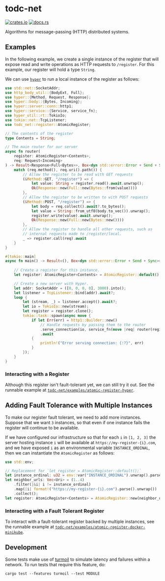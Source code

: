 # todc-net

[![crates.io](https://img.shields.io/crates/v/todc-net)](https://crates.io/crates/todc-net/)
[![docs.rs](https://img.shields.io/docsrs/todc-net)](https://docs.rs/todc-mem/0.1.0/todc_net/)

Algorithms for message-passing (HTTP) distributed systems.

## Examples

In the following example, we create a single instance of the register that
will expose read and write operations as HTTP requests to `/register`. For
this example, our register will hold a type `String`.

We can use [`hyper`](https://docs.rs/hyper/latest/hyper/) to run a local instance of the register as follows:

```rust
use std::net::SocketAddr;
use http_body_util::{BodyExt, Full};
use hyper::{Method, Request, Response};
use hyper::body::{Bytes, Incoming};
use hyper::server::conn::http1;
use hyper::service::{Service, service_fn};
use hyper_util::rt::TokioIo;
use tokio::net::TcpListener;
use todc_net::register::AtomicRegister;

// The contents of the register
type Contents = String;

// The main router for our server
async fn router(
    register: AtomicRegister<Contents>,
    req: Request<Incoming>
) -> Result<Response<Full<Bytes>>, Box<dyn std::error::Error + Send + Sync>> {
    match (req.method(), req.uri().path()) {
        // Allow the register to be read with GET requests
        (&Method::GET, "/register") => {
            let value: String = register.read().await.unwrap();
            Ok(Response::new(Full::new(Bytes::from(value))))
        },
        // Allow the register to be written to with POST requests
        (&Method::POST, "/register") => {
            let body = req.collect().await?.to_bytes();
            let value = String::from_utf8(body.to_vec()).unwrap();
            register.write(value).await.unwrap();
            Ok(Response::new(Full::new(Bytes::new())))
        },
        // Allow the register to handle all other requests, such as
        // internal requests made to /register/local.
        _ => register.call(req).await
    }
}

#[tokio::main]
async fn main() -> Result<(), Box<dyn std::error::Error + Send + Sync>> {
   
    // Create a register for this instance.
    let register: AtomicRegister<Contents> = AtomicRegister::default();

    // Create a new server with Hyper.
    let addr: SocketAddr = ([0, 0, 0, 0], 3000).into();
    let listener = TcpListener::bind(addr).await?;
    loop {
        let (stream, _) = listener.accept().await?;
        let io = TokioIo::new(stream);
        let register = register.clone();
        tokio::task::spawn(async move {
            if let Err(err) = http1::Builder::new()
                // Handle requests by passing them to the router
                .serve_connection(io, service_fn(move |req| router(register.clone(), req)))
                .await
            {
                println!("Error serving connection: {:?}", err)
            }
        });
    }    
}
```

### Interacting with a Register

Although this register isn't fault-tolerant yet, we can still try it out. See
the runnable example at [`todc-net/examples/atomic-register-hyper`](https://github.com/kaymanb/todc/tree/main/todc-net/examples/atomic-register-hyper).

## Adding Fault Tolerance with Multiple Instances

To make our register fault tolerant, we need to add more instances. Suppose that
we want `3` instances, so that even if one instance fails the register will
continue to be available.

If we have configured our infrastructure so that for each `i` in `[1, 2, 3]` the
server hosting instance `i` will be available at `https://my-register-{i}.com`, and
we have exposed `i` as an environmental variable `INSTANCE_ORDINAL`, then we
can instantiate the `AtomicRegister` as follows:

```rust
use std::env;

// Replacement for `let register = AtomicRegister::default();`
let instance_ordinal: u32 = env::var("INSTANCE_ORDINAL").unwrap().parse().unwrap();
let neighbor_urls: Vec<Uri> = (1..4)
    .filter(|&i| i != instance_ordinal)
    .map(|i| format!("https://my-register-{i}.com").parse().unwrap())
    .collect();
let register: AtomicRegister<Contents> = AtomicRegister::new(neighbor_urls);
```

### Interacting with a Fault Tolerant Register

To interact with a fault-tolerant register backed by multiple instances, see
the runnable example at
[`todc-net/examples/atomic-register-docker-minikube`](https://github.com/kaymanb/todc/tree/main/todc-net/examples/atomic-register-docker-minikube).

## Development

Some tests make use of [turmoil](https://github.com/tokio-rs/turmoil) to
simulate latency and failures within a network. To run tests that require this
feature, do:
```
cargo test --features turmoil --test MODULE
```
